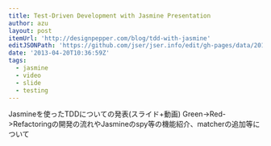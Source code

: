 ```yaml
---
title: Test-Driven Development with Jasmine Presentation
author: azu
layout: post
itemUrl: 'http://designpepper.com/blog/tdd-with-jasmine'
editJSONPath: 'https://github.com/jser/jser.info/edit/gh-pages/data/2013/04/index.json'
date: '2013-04-20T10:36:59Z'
tags:
  - jasmine
  - video
  - slide
  - testing
---
```

Jasmineを使ったTDDについての発表(スライド+動画)
Green-&gt;Red-&gt;Refactoringの開発の流れやJasmineのspy等の機能紹介、matcherの追加等について
